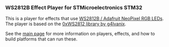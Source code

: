 ### WS2812B Effect Player for STMicroelectronics STM32

This is a player for effects that use [WS2812B / Adafruit NeoPixel RGB LEDs](https://www.adafruit.com/datasheets/WS2812B.pdf). The player is based on the [0xWS2812 library by g4lvanix](https://github.com/g4lvanix/0xWS2812).

See the [main page](https://github.com/rogerdahl/ws2812b-neopixel-stuff) for more information on players, effects, and how to build platforms that can run these.
